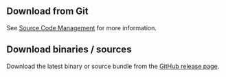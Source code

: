<head>
  <title>Download</title>
</head>

## Download from Git

See [Source Code Management](scm.html) for more information.

## Download binaries / sources

Download the latest binary or source bundle from the [GitHub release page](https://github.com/robtimus/obfuscation-jackson-databind/releases).
